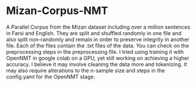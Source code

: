 # Mizan-Corpus-NMT
A Parallel Corpus from the Mizan dataset including over a million sentences in Farsi and English. They are split and shuffled randomly in one file and also split non-randomly and remain in order to preserve integrity in another file. Each of the files contain the .txt files of the data. You can check on the preprocessing steps in the preprocessing file. I tried using training it with OpenNMT in google colab on a GPU, yet still working on achieving a higher accuracy. I believe it may involve cleaning the data more and tokenizing. It may also require alterations to the n-sample size and steps in the config.yaml for the OpenNMT stage.
